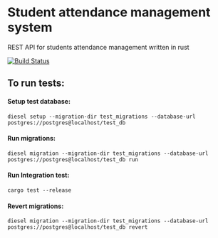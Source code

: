 # Student attendance management system

REST API for students attendance management written in rust

[![Build Status](https://travis-ci.com/akhilkpdasan/rs-attendance.svg?branch=master)](https://travis-ci.com/akhilkpdasan/rs-attendance)

## To run tests:

#### Setup test database:

```
diesel setup --migration-dir test_migrations --database-url postgres://postgres@localhost/test_db
```

#### Run migrations:

```
diesel migration --migration-dir test_migrations --database-url postgres://postgres@localhost/test_db run
```

#### Run Integration test:

```
cargo test --release
```

#### Revert migrations:

```
diesel migration --migration-dir test_migrations --database-url postgres://postgres@localhost/test_db revert
```
